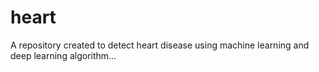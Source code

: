 # heart
A repository created to detect heart disease using machine learning and deep learning algorithm...
